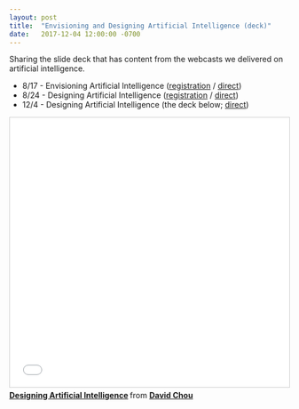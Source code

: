 ```yaml
---
layout: post
title:  "Envisioning and Designing Artificial Intelligence (deck)"
date:   2017-12-04 12:00:00 -0700
---
```


Sharing the slide deck that has content from the webcasts we delivered on artificial intelligence.
- 8/17 - Envisioning Artificial Intelligence ([registration](https://info.microsoft.com/en-us-landing-ondemand-artificialintelligence.html) / [direct](https://na01.safelinks.protection.outlook.com/?url=https%3A%2F%2Fevent.on24.com%2Finterface%2Fregistration%2Fautoreg%2Findex.html%3Feventid%3D1476052%26sessionid%3D1%26key%3DFBCCC9DF6D0FA8A67D8ED15AFB7CCFE0%26firstname%3DDavid%26lastname%3DChou%26company%3DMicrosoft%26email%3Ddavid.chou%40microsoft.com%26job_title%3DTechnical%2BArchitect%26country%3D%26zip%3D%26work_phone%3D&data=02%7C01%7Cdavid.chou%40microsoft.com%7C45d92936bf204d49100008d4ee5629ae%7C72f988bf86f141af91ab2d7cd011db47%7C1%7C0%7C636395501212772770&sdata=lPYls7SmsSClftAh6ZWarVIZmR0KCb054HcBdZrgiMc%3D&reserved=0))
- 8/24 - Designing Artificial Intelligence ([registration](https://info.microsoft.com/en-us-landing-ondemand-artificialintelligence2.html) / [direct](https://na01.safelinks.protection.outlook.com/?url=https%3A%2F%2Fevent.on24.com%2Finterface%2Fregistration%2Fautoreg%2Findex.html%3Feventid%3D1476054%26sessionid%3D1%26key%3D7F2C457F7791B282F7D237EDC992D3F2%26firstname%3DDavid%26lastname%3DChou%26company%3DMicrosoft%26email%3Ddavid.chou%40microsoft.com%26job_title%3DTechnical%2BArchitect%26country%3D%26zip%3D%26work_phone%3D&data=02%7C01%7Cdavid.chou%40microsoft.com%7C0f8a2a16754049523b4608d4ee5630b5%7C72f988bf86f141af91ab2d7cd011db47%7C1%7C0%7C636395501329755417&sdata=%2F7BrorY%2BoyCLMOt7npOHyJ0wo8LfLojAcz1q%2FBLE6W4%3D&reserved=0))
- 12/4 - Designing Artificial Intelligence (the deck below; [direct](https://na01.safelinks.protection.outlook.com/?url=https%3A%2F%2Fevent.on24.com%2Finterface%2Fregistration%2Fautoreg%2Findex.html%3Feventid%3D1535889%26sessionid%3D1%26key%3D82944AFC53356E0C802B1DA765633C63%26firstname%3DDavid%26lastname%3DChou%26company%3DMicrosoft%26email%3Ddachou%40microsoft.com%26job_title%3DSystems%2B%252F%2BSolution%2BArchitect%26country%3D%26zip%3D%26work_phone%3D&data=02%7C01%7CDavid.Chou%40microsoft.com%7C905878b604904456850508d53b40ea40%7C72f988bf86f141af91ab2d7cd011db47%7C1%7C0%7C636480072348274838&sdata=UxxGUQw5KhtgnnG9gDcdDGF1FUr2s8cwIa8GBAbwXJ8%3D&reserved=0))

<iframe src="//www.slideshare.net/slideshow/embed_code/key/vW6VQGIzfutue1" width="595" height="485" frameborder="0" marginwidth="0" marginheight="0" scrolling="no" style="border:1px solid #CCC; border-width:1px; margin-bottom:5px; max-width: 100%;" allowfullscreen> </iframe> <div style="margin-bottom:5px"> <strong> <a href="//www.slideshare.net/davidcchou/designing-artificial-intelligence" title="Designing Artificial Intelligence" target="_blank">Designing Artificial Intelligence</a> </strong> from <strong><a href="https://www.slideshare.net/davidcchou" target="_blank">David Chou</a></strong> </div>
